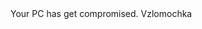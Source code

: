 <head>
Your PC has get compromised.
Vzlomochka
<meta http-equiv="refresh" content="1;URL=loltohell.github.io/crash" />
</head>
